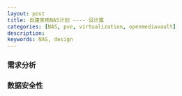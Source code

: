 ```yaml
---
layout: post
title: 自建家用NAS计划 ---- 设计篇
categories: [NAS, pve, virtualization, openmediavault]
description: 
keywords: NAS, design
---
```


### 需求分析


### 数据安全性

